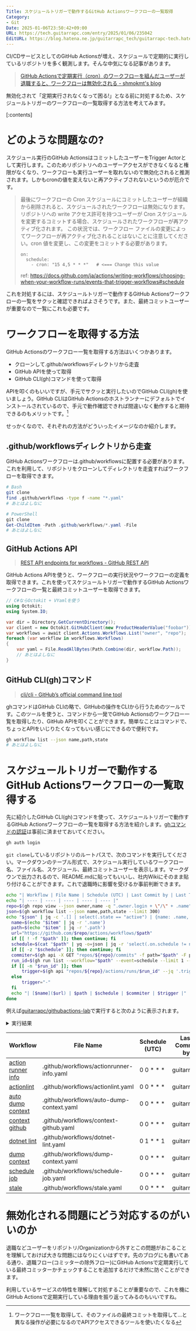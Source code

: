 ```yaml
---
Title: スケジュールトリガーで動作するGitHub Actionsワークフローの一覧取得
Category:
- Git
Date: 2025-01-06T23:50:42+09:00
URL: https://tech.guitarrapc.com/entry/2025/01/06/235042
EditURL: https://blog.hatena.ne.jp/guitarrapc_tech/guitarrapc-tech.hatenablog.com/atom/entry/6802418398317954590
---
```


CI/CDサービスとしてのGitHub Actionsが増え、スケジュールで定期的に実行しているリポジトリを多く観測します。そんな中気になる記事があります。

> [GitHub Actionsで定期実行（cron）のワークフローを組んだユーザーが退職すると、ワークフローは無効化される - shmokmt's blog](https://shmokmt.hatenablog.com/entry/2024/12/26/142250)

無効化されて「定期実行されなくなって困る!」となる前に対処するため、スケジュールトリガーのワークフローの一覧取得する方法を考えてみます。

[:contents]

# どのような問題なの?

スケジュール実行のGitHub ActionsはコミットしたユーザーをTrigger Actorとして実行します。このためリポジトリへのユーザーアクセスができなくなると権限がなくなり、ワークフローも実行ユーザーを取れないので無効化されると推測されます。しかもcronの値を変えないと再アクティブされないというのが厄介です。

> 最後にワークフローの Cron スケジュールにコミットしたユーザーが組織から削除されると、スケジュールされたワークフローは無効になります。 リポジトリへの write アクセス許可を持つユーザーが Cron スケジュールを変更するコミットする場合、スケジュールされたワークフローが再アクティブ化されます。 この状況では、ワークフロー ファイルの変更によってワークフローが再アクティブ化されることはないことに注意してください。cron 値を変更し、この変更をコミットする必要があります。
>
> ```
> on:
>   schedule:
>     - cron: "15 4,5 * * *"   # <=== Change this value
> ```
> ref: https://docs.github.com/ja/actions/writing-workflows/choosing-when-your-workflow-runs/events-that-trigger-workflows#schedule

これを対処するには、スケジュールトリガーで動作するGitHub Actionsワークフローの一覧をサクッと確認できればよさそうです。また、最終コミットユーザーが重要なので一覧にこれも必要です。

# ワークフローを取得する方法

GitHub Actionsのワークフロー一覧を取得する方法はいくつかあります。

* クローンして.github/workflowsディレクトリから走査
* GitHub APIを使って取得
* GitHub CLI(gh)コマンドを使って取得

APIを叩くのもいいですが、手元でサクッと実行したいのでGitHub CLI(gh)を使いましょう。GitHub CLIはGitHub Actionsのホストランナーにデフォルトでインストールされているので、手元で動作確認できれば間違いなく動作すると期待できるのもメリットです。[^1]

せっかくなので、それぞれの方法がどういったイメージなのか紹介します。

## .github/workflowsディレクトリから走査

GitHub Actionsワークフローは.github/workflowsに配置する必要があります。これを利用して、リポジトリをクローンしてディレクトリを走査すればワークフローを取得できます。

```sh
# Bash
git clone
find .github/workflows -type f -name "*.yaml"
# あとはよしなに
```

```ps1
# PowerShell
git clone
Get-ChildItem -Path .github/workflows/*.yaml -File
# あとはよしなに
```

## GitHub Actions API

> [REST API endpoints for workflows - GitHub REST API](https://docs.github.com/en/rest/actions/workflows)

GitHub Actions APIを使うと、ワークフローの実行状況やワークフローの定義を取得できます。これを使ってスケジュールトリガーで動作するGitHub Actionsワークフローの一覧と最終コミットユーザーを取得できます。

```cs
// C#ならOctokit + VYamlを使う
using Octokit;
using System.IO;

var dir = Directory.GetCurrentDirectory();
var client = new Octokit.GitHubClient(new ProductHeaderValue("foobar"));
var workflows = await client.Actions.Workflows.List("owner", "repo");
foreach (var workflow in workflows.Workflows)
{
    var yaml = File.ReadAllBytes(Path.Combine(dir, workflow.Path));
    // あとはよしなに
}
```

## GitHub CLI(gh)コマンド

> [cli/cli - GitHub’s official command line tool](https://github.com/cli/cli)

ghコマンドはGitHub CLIの略で、GitHubの操作をCLIから行うためのツールです。このツールを使うと、コマンドから一発でGitHub Actionsのワークフロー一覧を取得したり、GitHub APIを叩くことができます。簡単なことはコマンドで、ちょっとAPIをいじりたくなってもいい感じにできるので便利です。

```sh
gh workflow list --json name,path,state
# あとはよしなに
```

# スケジュールトリガーで動作するGitHub Actionsワークフローの一覧取得する

先に紹介したGitHub CLI(gh)コマンドを使って、スケジュールトリガーで動作するGitHub Actionsワークフローの一覧を取得する方法を紹介します。[ghコマンドの認証]((https://cli.github.com/manual/gh_auth_login))は事前に済ませておいてください。

```sh
gh auth login
```

`git clone`しているリポジトリのルートパスで、次のコマンドを実行してください。マークダウンのテーブル形式で、スケジュール実行しているワークフロー名、ファイル名、スケジュール、最終コミットユーザーを表示します。マークダウンで出力されるので、README.mdに貼ってもいいし、社内Wikiにそのまま貼り付けることができます。これで退職時に影響を受けるか事前判断できます。

```sh
echo "| Workflow | File Name | Schedule (UTC) | Last Commit by | Last TriggerActor |"
echo "| ---- | ---- | ---- | ---- | ---- |"
repo=$(gh repo view --json owner,name -q ".owner.login + \"/\" + .name")
json=$(gh workflow list --json name,path,state --limit 300)
echo "$json" | jq -c '.[] | select(.state == "active") | {name: .name, path: .path}' | sort | while read -r item; do
  name=$(echo "$item" | jq -r '.name')
  path=$(echo "$item" | jq -r '.path')
  url="https://github.com/$repo/actions/workflows/$path"
  if [[ ! -f "$path" ]]; then continue; fi
  schedule=$(cat "$path" | yq -o=json | jq -r 'select(.on.schedule != null) | [.on.schedule[].cron] | join("<br/>")')
  if [[ -z "$schedule" ]]; then continue; fi
  commiter=$(gh api -X GET "repos/${repo}/commits" -f path="$path" -F per_page=1 | jq -r ".[].committer.login")
  run_id=$(gh run list --workflow="$path" --event=schedule --limit 1 --json databaseId --jq '.[0].databaseId')
  if [[ -n "$run_id" ]]; then
      trigger=$(gh api "repos/${repo}/actions/runs/$run_id" --jq '.triggering_actor.login')
  else
      trigger="-"
  fi
  echo "| [$name]($url) | $path | $schedule | $commiter | $trigger |"
done
```

例えば[guitarrapc/githubactions-lab](https://github.com/guitarrapc/githubactions-lab)で実行すると次のように表示されます。

<details><summary>実行結果</summary>

```markdown
| Workflow | File Name | Schedule (UTC) | Last Commit by | Last TriggerActor |
| ---- | ---- | ---- | ---- | ---- |
| [action runner info](https://github.com/guitarrapc/githubactions-lab/actions/workflows/.github/workflows/actionrunner-info.yaml) | .github/workflows/actionrunner-info.yaml | 0 0 * * * | guitarrapc | guitarrapc |
| [actionlint](https://github.com/guitarrapc/githubactions-lab/actions/workflows/.github/workflows/actionlint.yaml) | .github/workflows/actionlint.yaml | 0 0 * * * | guitarrapc | guitarrapc |
| [auto dump context](https://github.com/guitarrapc/githubactions-lab/actions/workflows/.github/workflows/auto-dump-context.yaml) | .github/workflows/auto-dump-context.yaml | 0 0 * * * | guitarrapc | guitarrapc |
| [context github](https://github.com/guitarrapc/githubactions-lab/actions/workflows/.github/workflows/context-github.yaml) | .github/workflows/context-github.yaml | 0 0 * * * | guitarrapc | guitarrapc |
| [dotnet lint](https://github.com/guitarrapc/githubactions-lab/actions/workflows/.github/workflows/dotnet-lint.yaml) | .github/workflows/dotnet-lint.yaml | 0 1 * * 1 | guitarrapc | guitarrapc |
| [dump context](https://github.com/guitarrapc/githubactions-lab/actions/workflows/.github/workflows/dump-context.yaml) | .github/workflows/dump-context.yaml | 0 0 * * * | guitarrapc | guitarrapc |
| [schedule job](https://github.com/guitarrapc/githubactions-lab/actions/workflows/.github/workflows/schedule-job.yaml) | .github/workflows/schedule-job.yaml | 0 0 * * * | guitarrapc | guitarrapc |
| [stale](https://github.com/guitarrapc/githubactions-lab/actions/workflows/.github/workflows/stale.yaml) | .github/workflows/stale.yaml | 0 0 * * * | guitarrapc | guitarrapc |
```

</details>

<!-- textlint-disable -->

| Workflow | File Name | Schedule (UTC) | Last Commit by | Last TriggerActor |
| ---- | ---- | ---- | ---- | ---- |
| [action runner info](https://github.com/guitarrapc/githubactions-lab/actions/workflows/.github/workflows/actionrunner-info.yaml) | .github/workflows/actionrunner-info.yaml | 0 0 * * * | guitarrapc | guitarrapc |
| [actionlint](https://github.com/guitarrapc/githubactions-lab/actions/workflows/.github/workflows/actionlint.yaml) | .github/workflows/actionlint.yaml | 0 0 * * * | guitarrapc | guitarrapc |
| [auto dump context](https://github.com/guitarrapc/githubactions-lab/actions/workflows/.github/workflows/auto-dump-context.yaml) | .github/workflows/auto-dump-context.yaml | 0 0 * * * | guitarrapc | guitarrapc |
| [context github](https://github.com/guitarrapc/githubactions-lab/actions/workflows/.github/workflows/context-github.yaml) | .github/workflows/context-github.yaml | 0 0 * * * | guitarrapc | guitarrapc |
| [dotnet lint](https://github.com/guitarrapc/githubactions-lab/actions/workflows/.github/workflows/dotnet-lint.yaml) | .github/workflows/dotnet-lint.yaml | 0 1 * * 1 | guitarrapc | guitarrapc |
| [dump context](https://github.com/guitarrapc/githubactions-lab/actions/workflows/.github/workflows/dump-context.yaml) | .github/workflows/dump-context.yaml | 0 0 * * * | guitarrapc | guitarrapc |
| [schedule job](https://github.com/guitarrapc/githubactions-lab/actions/workflows/.github/workflows/schedule-job.yaml) | .github/workflows/schedule-job.yaml | 0 0 * * * | guitarrapc | guitarrapc |
| [stale](https://github.com/guitarrapc/githubactions-lab/actions/workflows/.github/workflows/stale.yaml) | .github/workflows/stale.yaml | 0 0 * * * | guitarrapc | guitarrapc |

<!-- textlint-enable -->

# 無効化される問題にどう対応するのがいいのか

退職などユーザーをリポジトリ/Organizationから外すとこの問題がおこることを理解しておけば大きな問題にはなりにくいはずです。先のブログにも書いてある通り、退職フロー(コミッターの除外フロー)にGitHub Actionsで定期実行している最終コミッターかチェックすることを追加するだけで未然に防ぐことができます。

利用しているサービスの特性を理解して対処することが重要なので、これを機にGitHub Actionsで定期実行している理由を振り返ってみるのもいいですね。

[^1]: ワークフロー一覧を取得して、そのファイルの最終コミットを取得して...と異なる操作が必要になるのでAPIアクセスできるツールを使いたくなる
